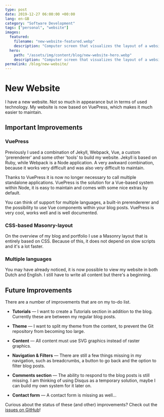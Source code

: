 ```yaml
---
type: post
date: 2019-12-27 06:00:00 +00:00
lang: en-GB
category: "Software Development"
tags: ["personal", "website"]
images:
  featured:
    filename: "new-website-featured.webp"
    description: "Computer screen that visualizes the layout of a website and the associated code"
  hero:
    path: "/assets/img/content/blog/new-website-hero.webp"
    description: "Computer screen that visualizes the layout of a website and the associated code"
permalink: /blog/new-website/
---
```


# New Website

I have a new website. Not so much in appearance but in terms of used technology. My website is now based on VuePress, which makes it much easier to maintain.

<!-- more -->

## Important Improvements

### VuePress

Previously I used a combination of Jekyll, Webpack, Vue, a custom 'prerenderer' and some other 'tools' to build my website. Jekyll is based on Ruby, while Webpack is a Node application. A very awkward combination, because it works very difficult and was also very difficult to maintain.

Thanks to VuePress it is now no longer necessary to call multiple standalone applications. VuePress is the solution for a Vue-based system within Node, it is easy to maintain and comes with some nice extras by default.

You can think of support for multiple languages, a built-in prerendererer and the possibility to use Vue components within your blog posts. VuePress is very cool, works well and is well documented.

### CSS-based Masonry-layout

On the overview of my blog and portfolio I use a Masonry layout that is entirely based on CSS. Because of this, it does not depend on slow scripts and it's a lot faster.

### Multiple languages

You may have already noticed, it is now possible to view my website in both Dutch and English. I still have to write all content but there's a beginning.

## Future Improvements

There are a number of improvements that are on my to-do list.

- **Tutorials** &mdash; I want to create a Tutorials section in addition to the blog. Currently these are between my regular blog posts.

- **Theme** &mdash; I want to split my theme from the content, to prevent the Git repository from becoming too large.

- **Content** &mdash; All content must use SVG graphics instead of raster graphics.

- **Navigation & Filters** &mdash; There are still a few things missing in my navigation, such as breadcrumbs, a button to go back and the option to filter blog posts.

- **Comments section** &mdash; The ability to respond to the blog posts is still missing. I am thinking of using Disqus as a temporary solution, maybe I can build my own system for it later on.

- **Contact form** &mdash; A contact form is missing as well...

Curious about the status of these (and other) improvements? Check out the [issues on GitHub](https://github.com/ricardobalk/www/issues)!
